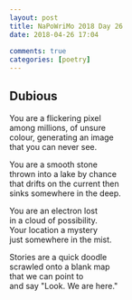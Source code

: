 ```yaml
---  
layout: post  
title: NaPoWriMo 2018 Day 26  
date: 2018-04-26 17:04  
  
comments: true  
categories: [poetry]
---  
```

## Dubious  

You are a flickering pixel  
among millions, of unsure  
colour, generating an image  
that you can never see.  

You are a smooth stone  
thrown into a lake by chance  
that drifts on the current then  
sinks somewhere in the deep.  

You are an electron lost  
in a cloud of possibility.  
Your location a mystery  
just somewhere in the mist.  

Stories are a quick doodle  
scrawled onto a blank map  
that we can point to  
and say "Look. We are here."  
